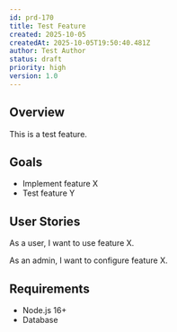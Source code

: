 ```yaml
---
id: prd-170
title: Test Feature
created: 2025-10-05
createdAt: 2025-10-05T19:50:40.481Z
author: Test Author
status: draft
priority: high
version: 1.0
---
```


## Overview

This is a test feature.

## Goals

- Implement feature X
- Test feature Y

## User Stories

As a user, I want to use feature X.

As an admin, I want to configure feature X.

## Requirements

- Node.js 16+
- Database
